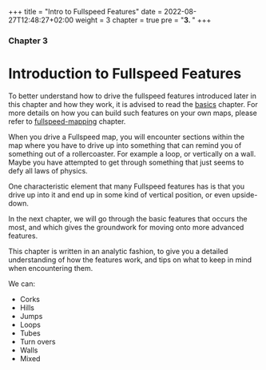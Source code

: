 +++
title = "Intro to Fullspeed Features"
date = 2022-08-27T12:48:27+02:00
weight = 3
chapter = true
pre = "<b>3. </b>"
+++

### Chapter 3

# Introduction to Fullspeed Features

To better understand how to drive the fullspeed features introduced later in
this chapter and how they work, it is advised to read
the [basics](/basics/) chapter. 
For more details on how you can build such features on your own maps,
please refer to [fullspeed-mapping](/fullspeed-mapping/) chapter.


When you drive a Fullspeed map, you will encounter sections within the map where you have to drive up into something that can remind you of something out of a rollercoaster. For example a loop, or vertically on a wall. Maybe you have attempted to get through something that just seems to defy all laws of physics.

One characteristic element that many Fullspeed features has is that you drive up into it and end up in some kind of vertical position, or even upside-down.

In the next chapter, we will go through the basic features that occurs the most, and which gives the groundwork for moving onto more advanced features.

This chapter is written in an analytic fashion, to give you a detailed understanding of how the features work, and tips on what to keep in mind when encountering them.

We can: 
* Corks
* Hills
* Jumps
* Loops
* Tubes
* Turn overs
* Walls
* Mixed
